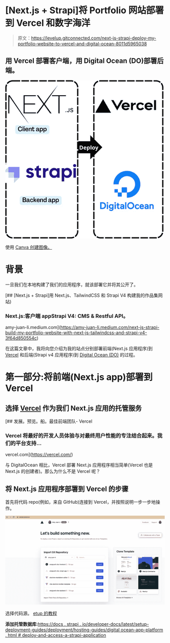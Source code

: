 # [Next.js + Strapi]将 Portfolio 网站部署到 Vercel 和数字海洋

> 原文：<https://levelup.gitconnected.com/next-js-strapi-deploy-my-portfolio-website-to-vercel-and-digital-ocean-8011d5965038>

## 用 Vercel 部署客户端，用 Digital Ocean (DO)部署后端。

![](img/3b691e05c0689e9a032c52991cd53a35.png)

使用 [Canva 创建图像。](https://www.canva.com/)

# 背景

一旦我们在本地构建了我们的应用程序，就该部署它并将其公开了。

[](https://amy-juan-li.medium.com/next-js-strapi-build-my-portfolio-website-with-next-js-tailwindcss-and-strapi-v4-3f64d850554c) [## [Next.js + Strapi]用 Next.js、TailwindCSS 和 Strapi V4 构建我的作品集网站)

### Next.js:客户端 appStrapi V4: CMS & Restful API。

amy-juan-li.medium.com](https://amy-juan-li.medium.com/next-js-strapi-build-my-portfolio-website-with-next-js-tailwindcss-and-strapi-v4-3f64d850554c) 

在这篇文章中，我将向您介绍为我的站点分别部署前端(Next.js 应用程序)到 [Vercel](https://vercel.com/) 和后端(Strapi v4 应用程序)到 [Digital Ocean (DO)](https://www.digitalocean.com/) 的过程。

# 第一部分:将前端(Next.js app)部署到 Vercel

## 选择 [Vercel](https://vercel.com/) 作为我们 Next.js 应用的托管服务

[](https://vercel.com/) [## 发展。预览。船。最佳前端团队- Vercel

### Vercel 将最好的开发人员体验与对最终用户性能的专注结合起来。我们的平台支持…

vercel.com](https://vercel.com/) 

与 DigitalOcean 相比，Vercel 部署 Next.js 应用程序相当简单(Vercel 也是 Next.js 的创建者)。那么为什么不是 Vercel 呢？

## 将 Next.js 应用程序部署到 Vercel 的步骤

首先将代码 repo(例如，来自 GitHub)连接到 Vercel，并按照说明一步一步地操作。

![](img/f3d76713f0dce414950ad40be5790429.png)

选择代码源。 [etup 的教程](https://medium.com/u/9f2dc23bfffa#setup-a-strapi-project-for-deploymentc)

**添加托管数据库:**[https://docs . strapi . io/developer-docs/latest/setup-deployment-guides/deployment/hosting-guides/digital ocean-app-platform . html # deploy-and-access-a-strapi-application](https://docs.strapi.io/developer-docs/latest/setup-deployment-guides/deployment/hosting-guides/digitalocean-app-platform.html#deploy-and-access-a-strapi-application)